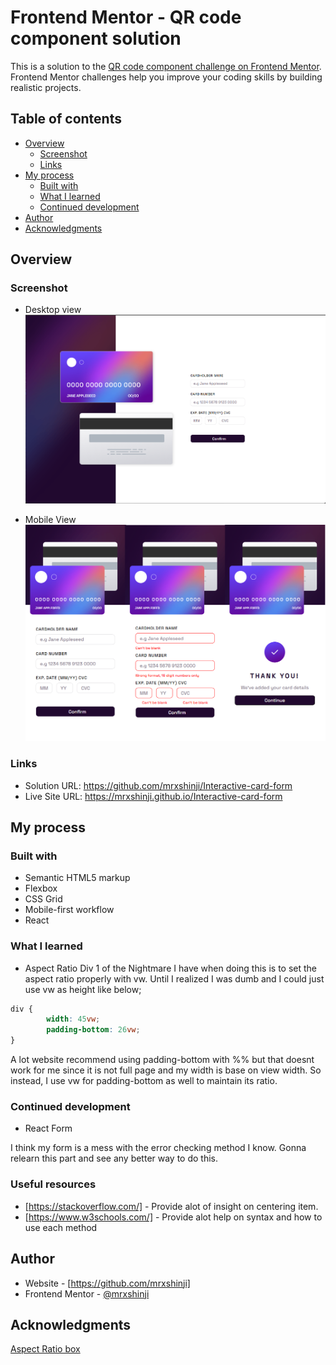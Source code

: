 # Frontend Mentor - QR code component solution

This is a solution to the [QR code component challenge on Frontend Mentor](https://www.frontendmentor.io/challenges/qr-code-component-iux_sIO_H). Frontend Mentor challenges help you improve your coding skills by building realistic projects. 

## Table of contents

- [Overview](#overview)
  - [Screenshot](#screenshot)
  - [Links](#links)
- [My process](#my-process)
  - [Built with](#built-with)
  - [What I learned](#what-i-learned)
  - [Continued development](#continued-development)
- [Author](#author)
- [Acknowledgments](#acknowledgments)


## Overview

### Screenshot
- Desktop view
![](./src/images/for_readme/desktop.png)

- Mobile View
![](./src/images/for_readme/mobile.png)


### Links

- Solution URL: https://github.com/mrxshinji/Interactive-card-form
- Live Site URL: https://mrxshinji.github.io/Interactive-card-form

## My process

### Built with

- Semantic HTML5 markup
- Flexbox
- CSS Grid
- Mobile-first workflow
- React

### What I learned

- Aspect Ratio Div
1 of the Nightmare I have when doing this is to set the aspect ratio properly with vw. Until I realized I was dumb and I could just use vw as height like below;

```css
div {
        width: 45vw;
        padding-bottom: 26vw;
}
```

A lot website recommend using padding-bottom with %% but that doesnt work for me since it is not full page and my width is base on view width. So instead, I use vw for padding-bottom as well to maintain its ratio.



### Continued development

- React Form

I think my form is a mess with the error checking method I know. Gonna relearn this part and see any better way to do this.

### Useful resources

- [https://stackoverflow.com/] - Provide alot of insight on centering item.
- [https://www.w3schools.com/] - Provide alot help on syntax and how to use each method

## Author

- Website - [https://github.com/mrxshinji]
- Frontend Mentor - [@mrxshinji](https://www.frontendmentor.io/profile/mrxshinji)

## Acknowledgments

[Aspect Ratio box](https://css-tricks.com/aspect-ratio-boxes/)

